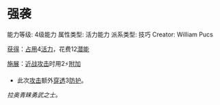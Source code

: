 # 强袭

能力等级: 4级能力
属性类型: 活力能力
派系类型: 技巧
Creator: William Pucs

<aside>

[获得](https://www.notion.so/1b3d619a067b8027ba38e2c1caf9d84b?pvs=21)：[占用](https://www.notion.so/1b3d619a067b8028a794de6ceed96ec0?pvs=21)4[活力](https://www.notion.so/1b3d619a067b805391c0d92f6a9c2e06?pvs=21)，花费12[潜能](https://www.notion.so/1b3d619a067b80c2bdb4c721adc30021?pvs=21)

</aside>

<aside>

[施展](https://www.notion.so/1b3d619a067b80f38dccf027f026b32f?pvs=21)：[近战攻击](https://www.notion.so/1b4d619a067b80eda8b0facbba0c7b1a?pvs=21)时用2⚡️[附加](https://www.notion.so/1b3d619a067b808aba32f87c5cab4efb?pvs=21)

- 此次[攻击](https://www.notion.so/1b5d619a067b80ab8482e091a267f3f3?pvs=21)额外[穿透](https://www.notion.so/1b4d619a067b80f9ac25d2f6f7bc3efc?pvs=21)3[防护](https://www.notion.so/1b3d619a067b806e8bd4c7265f5a00fa?pvs=21)。
</aside>

*拉奥青睐勇武之士。*